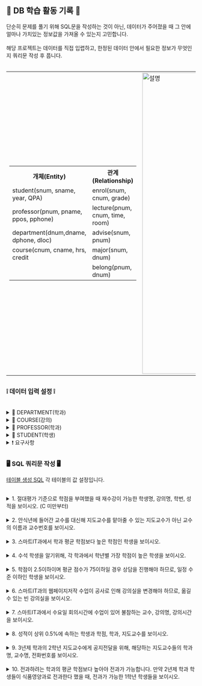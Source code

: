 <h2> 📃 DB 학습 활동 기록 📃 </h2>

단순히 문제를 풀기 위해 SQL문을 작성하는 것이 아닌, 데이터가 주어졌을 때 그 안에 얼마나 가치있는 정보값을 가져올 수 있는지 고민합니다. </br>
</br>
해당 프로젝트는 데이터를 직접 입렵하고, 한정된 데이터 안에서 필요한 정보가 무엇인지 쿼리문 작성 후 풉니다. 
<br>
</br>
<table>
  <tr>
    <td>
      <table>
        <tr>
          <th>개체(Entity)</th>
          <th>관계(Relationship)</th>
        </tr>
        <tr><td>student(snum, sname, year, QPA)</td><td>enrol(snum, cnum, grade)</td></tr>
        <tr><td>professor(pnum, pname, ppos, pphone)</td><td>lecture(pnum, cnum, time, room)</td></tr>
        <tr><td>department(dnum,dname, dphone, dloc)</td><td>advise(snum, pnum)</td></tr>
        <tr><td>course(cnum, cname, hrs, credit</td><td>major(snum, dnum)</td></tr>
        <tr><td></td><td>belong(pnum, dnum)</td></tr>
      </table>
    </td>
    <td>
      <img src="https://github.com/user-attachments/assets/c8242a44-4ae4-4a2a-8161-03098276004c" alt="설명" width="800" />
    </td>
  </tr>
</table>




<h2></h2>

<h3> ❕ 데이터 입력 설정 ❕ </h3>
</br>
<details>
<summary>📝 DEPARTMENT(학과) </summary>
  <h2></h2>
<div markdown="1">

- 스마트it과(3), 식품영양과(3), 유아교육과(3), 섬유패디과(2), 문예창작과(2) 총 5개의 학과를 선정하므로 5개의 카디널리티가 생성된다.</p>
- dloc 설정 시 앞 2자리의 건물번호, 뒤 3자리 호실번호로 설정한다.</p>
- dnum과 PROFESSOR의 belong은 같은 값이 들어간다.</p>


</div>
</details>

<details>
<summary>📝 COURSE(강의) </summary>
  <h2></h2>
<div markdown="1">

- 각 학년마다 3과목이 개설되고 각 학년마다 2개의 반으로 구성된다. 
  </br></br>
  &nbsp; &nbsp; &nbsp; &nbsp; &nbsp; 3년제 학과: 3학년 * 3과목 * 2반 = 18과목</BR>
  &nbsp; &nbsp; &nbsp; &nbsp; &nbsp; 2년제 학과: 2학년 * 3과목 * 2반 = 12과목</BR>
  &nbsp; &nbsp; &nbsp; &nbsp; &nbsp; 18 * 3 + 12 * 2 = 78이므로, 총 78개의 카디널리티가 생성된다.
    <h2></h2>
- cnum 설정시 1, 2번째자리 개설 번호, 3번째 수강학년 번호, 4번째 해당 학기의 과목번호, 5번째 A, B 각 반을 나타내는 1, 2로 설정한다.</p>
- hrs와 credit은 해당 강의 시간과 학점이 다른 경우가 있으므로 따로 구분해 생성한다.</p>
</div>
</details>

<details>
<summary>📝 PROFESSOR(학과) </summary>
  <h2></h2>
<div markdown="1">

- 3년제 학과의 교수는 9명, 2년제 학과의 교수는 6명| 3 * 9 + 2 * 6 = 39이므로 총 39개의 카디널리티가 생성된다.</p>
- PROFESSOR의 ppos 설정 시 1번째자리 직급 (정교수 1, 부교수 2, 조교수3, 전임강사 4) 2번째 호부 (1~9),</p>
  </br>  전임강사는 실제 데이터베이스에 표현하지 않을 것으로 설정한다.
  </br>
- dphone 설정 시 학과 전화번호가 0으로 끝나므로 앞 3자리는 학과번호와 같되, 교수번호 마지막 자리에 1에서 9까지의 숫자를 할당한다.</p>
  </br> 단, 2년제일 경우 1에서 6을 할당한다.
- 3년제 학과의 교수는 9명, 2년제 학과의 교수는 6명이지만 각 반 수는 6, 4이다.</p>
  </br> 즉, 모든 교수가 다 지도교수로 들어가는 것은 아니며, 지도교수가 아닐 경우 강의전담교수라는 것에 유의한다.</p>

</div>
</details>

<details>
<summary>📝 STUDENT(학생) </summary>
  <h2></h2>
<div markdown="1">

- 한 반에 3명씩 들어가므로
  </br></br>
  &nbsp; &nbsp; &nbsp; &nbsp; &nbsp; 3년제 학과: 3학년 * 2반 * 3명 = 18명</BR>
  &nbsp; &nbsp; &nbsp; &nbsp; &nbsp; 2년제 학과: 2학년 * 2반 * 3명 = 12명</BR>
  &nbsp; &nbsp; &nbsp; &nbsp; &nbsp; 18 * 3 + 12 * 2 = 78이므로 총 78개의 카디널리티가 생성된다.
    <h2></h2>
- STUDENT의 qpa는 학점의 소수 둘째자리까지 표현하도록 한다.

</div>
</details>

<details>
<summary>❗ 요구사항 </summary></p>
<div markdown="1">

- 학생은 한 명의 지도교수를 가진다.</p>
- 학생은 한 학과에 속한다.</p>
- 학생은 여러 강의를 들을 수 있고 여러 학생이 강의를 듣는다.</p>
- 교수는 여러 과목을 수업할 수 있다.</p>
- 교수는 한 학과에 속한다.</p>

</div>
</details>

<h2></h2>

<h3> 🖥 SQL 쿼리문 작성 🖥 </h3>

[테이블 생성 SQL](https://github.com/DaOn1072/DB-activity-log/blob/main/%ED%85%8C%EC%9D%B4%EB%B8%94%20%EC%83%9D%EC%84%B1%20SQL%EB%AC%B8.txt) 각 테이블의 값 설정입니다.

<h2></h2>

<details>
<summary>1. 절대평가 기준으로 학점을 부여했을 때 재수강이 가능한 학생명, 강의명, 학번, 성적을 보이시오. (C 미만부터) </summary>
<div markdown="1">
</br>

- [1번 쿼리문 답](https://github.com/DaOn1072/DB-activity-log/blob/main/%EC%BF%BC%EB%A6%AC%EB%AC%B8/1%EB%B2%88%20%EC%BF%BC%EB%A6%AC%EB%AC%B8)
<h2></h2>

- 학생이 등록한 과목을 알아야하기 때문에 학생 테이블의 키본키 학번과 등록 테이블의 외래키 학번을 조인합니다.</p>
- 과목의 성적을 알기 위해서 과목 테이블의 기본키와 과목번호와 등록 테이블의 외래키 과목번호를 조인합니다.</p>
- 성적이 70점 미만인 것을 찾으면, 어떤 학생이 무슨 과목에서 70점 미만으로 C 아래 성적을 받았는지 알 수 있습니다.</p>

</div>
</details>
</br>

<details>
<summary>2. 안식년에 들어간 교수를 대신해 지도교수를 맡아줄 수 있는 지도교수가 아닌 교수의 이름과 교수번호를 보이시오. </summary>
<div markdown="1">
</br>

- [2번 쿼리문 답](https://github.com/DaOn1072/DB-activity-log/blob/main/%EC%BF%BC%EB%A6%AC%EB%AC%B8/2%EB%B2%88%20%EC%BF%BC%EB%A6%AC%EB%AC%B8)
<h2></h2>

- 교수의 소속 학과를 알기 위해서 테이블의 학과번호와 교수 테이블의 belong 값을 조인합니다.</p>
- SUBSTR(ppos, 1, 1)을 수행하여 앞에 숫자 직급이 3이하인 것을 찾습니다. 같은 방법으로 호봉 6 이상을 찾습니다.</p>
- 지도교수를 제외하기 위해 NOT EXISTS를 사용하여 지도교수가 아니면서 직급과 호봉의 조건을 만족하는 교수님을 구합니다.</p>

</div>
</details>
</br>

<details>
<summary>3. 스마트IT과에서 학과 평균 학점보다 높은 학점인 학생을 보이시오. </summary>
<div markdown="1">
</br>

- [3번 쿼리문 답](https://github.com/DaOn1072/DB-activity-log/blob/main/%EC%BF%BC%EB%A6%AC%EB%AC%B8/3%EB%B2%88%20%EC%BF%BC%EB%A6%AC%EB%AC%B8)
<h2></h2>

- 학과 번호 중, 해당 학과번호인 것만 검색합니다.</p>
- HAVING 절을 사용하여 학점의 검색 조건을 추가하여, 해당 평균 학점보다 높은 학점만 검색하도록 합니다.</p>

</div>
</details>

</br>
<details>
<summary>4. 수석 학생을 알기위해, 각 학과에서 학년별 가장 학점이 높은 학생을 보이시오. </summary>
<div markdown="1">
</br>

- [4번 쿼리문 답](https://github.com/DaOn1072/DB-activity-log/blob/main/%EC%BF%BC%EB%A6%AC%EB%AC%B8/4%EB%B2%88%20%EC%BF%BC%EB%A6%AC%EB%AC%B8)
<h2></h2>

- 같은 값끼리 그룹화될 수 있기 위해 학년과 학과번호를 GROUP BY 합니다.</p>
- SELECT와 GROUP BY에 sname을 추가하게 될 경우 높은 학점과 관련 없이 모든 학생의 학점이 보이지 않으므로, 전체 질의에서 조건을 추가한다.</p>
- 학과와 학년, 학점을 괄호로 묶지 않으면 각각의 데이터로 취급합니다.</p>

</div>
</details>
</br>

<details>
<summary>5. 학점이 2.5이하이며 평균 점수가 75이하일 경우 상담을 진행해야 하므로, 일정 수준 이하인 학생을 보이시오. </summary>
<div markdown="1">
</br>

- [5번 쿼리문 답](https://github.com/DaOn1072/DB-activity-log/blob/main/%EC%BF%BC%EB%A6%AC%EB%AC%B8/5%EB%B2%88%20%EC%BF%BC%EB%A6%AC%EB%AC%B8)
<h2></h2>

- 전공 학과를 알기 위해서 학과 테이블의 학과번호와 학생 테이블의 major를 조인합니다.</p>
- 학생 테이블의 기본키 학번과 등록 테이블의 외래키 학번을 조인하여 학생이 등록한 과목을 알아냅니다.</p>
- AVG 함수로 평균 점수를 구한 후, ROUND 함수를 사용하여 소수점 첫째 자리까지만 보이도록 합니다.</p>
</div>
</details>
</br>

<details>
<summary>6. 스마트IT과의 웹페이지저작 수업이 공사로 인해 강의실을 변경해야 하므로, 옮길 수 있는 빈 강의실을 보이시오. </summary>
<div markdown="1">
</br>

- [6번 쿼리문 답](https://github.com/DaOn1072/DB-activity-log/blob/main/%EC%BF%BC%EB%A6%AC%EB%AC%B8/6%EB%B2%88%20%EC%BF%BC%EB%A6%AC%EB%AC%B8)
<h2></h2>

- 학과의 수업은 해당 학과 건물에서만 진행하므로, 다른 학과의 강의실 번호는 필요하지 않습니다.</p>
- 부속 질의를 통해 LIKE 연산자를 사용해 '웹페이지저작'이라는 이름의 과목을 찾고, 해당 과목의 강의 시간을 구합니다.</p>
- NOT IN 연산자를 사용해 구한 시간은 해당 강의시간에 수업이 없으므로, 강의실이 비었음을 알 수 있습니다.</p>
</div>
</details>
</br>

<details>
<summary>7. 스마트IT과에서 수요일 회의시간에 수업이 있어 불참하는 교수, 강의명, 강의시간을 보이시오.</summary>
<div markdown="1">
</br>

- [7번 쿼리문 답](https://github.com/DaOn1072/DB-activity-log/blob/main/%EC%BF%BC%EB%A6%AC%EB%AC%B8/7%EB%B2%88%20%EC%BF%BC%EB%A6%AC%EB%AC%B8)
<h2></h2>

- DISTINCT를 사용하여 교수명과  수업명의 중복을 없앱니다.</p>
- time의 경우 앞의 숫자가 요일, 뒤에 숫자가 시작과 끝 시간을 알리므로 같은 요일이라도 뒤에 시간이 달라 중복으로 보지 않습니다.</p>
- SUBSTR을 사용하여 time의 첫 번째 데이터 요일 숫자만 보이도록 합니다.</p>
- time의 앞자리는 1에서 5까지 요일을 뜻하므로, 수요일을 의미하는 3으로 시작하는 time을 구합니다.</p>
</div>
</details>
</br>

<details>
<summary>8. 성적이 상위 0.5%에 속하는 학생과 학점, 학과, 지도교수를 보이시오. </summary>
<div markdown="1">
</br>

- [8번 쿼리문 답](https://github.com/DaOn1072/DB-activity-log/blob/main/%EC%BF%BC%EB%A6%AC%EB%AC%B8/8%EB%B2%88%20%EC%BF%BC%EB%A6%AC%EB%AC%B8)
<h2></h2>

</div>
</details>
</br>

<details>
<summary>9. 3년제 학과의 2학년 지도교수에게 공지전달을 위해, 해당하는 지도교수들의 학과명, 교수명, 전화번호를 보이시오.</summary>
<div markdown="1">
</br>

- [9번 쿼리문 답](https://github.com/DaOn1072/DB-activity-log/blob/main/%EC%BF%BC%EB%A6%AC%EB%AC%B8/9%EB%B2%88%20%EC%BF%BC%EB%A6%AC%EB%AC%B8)
<h2></h2>

- 학과번호와 교수 테이블의 belong 데이터 값을 조인합니다.</p>
- 지도교수는 학생과 지도로 이어져있기 때문에 교수번호와 학생 테이블의 adivse 데이터 값을 조인합니다.</p>
- year=2로 2학년 학생의 지도를 맡은 교수를 검색합니다.</p>
- IN 연산자를 사용해 학과번호가 3년제만 있는 테이블의 학과번호와 맞는지 확인하여 2년제를 제외합니다.</p>
</div>
</details>
</br>

<details>
<summary>10. 전과하려는 학과의 평균 학점보다 높아야 전과가 가능합니다. 만약 2년제 학과 학생들이 식품영양과로 전과한다 했을 때, 전과가 가능한 1학년 학생들을 보이시오.</summary>
<div markdown="1">
</br>

- [10번 쿼리문 답](https://github.com/DaOn1072/DB-activity-log/blob/main/%EC%BF%BC%EB%A6%AC%EB%AC%B8/10%EB%B2%88%20%EC%BF%BC%EB%A6%AC%EB%AC%B8)
<h2></h2>

- NOt IN 연산자를 사용해 1학년인 학생 중 2년제 학과에 다니는 학생을 찾습니다.</p>
- 학과 테이블에서 이름이 식품영양과인 학과번호를 구합니다.</p>
- 학과번호의 학점 평균을 AVG 함수를 이용하여 구한 후, 해당 평균 학점보다 높은 학생을 찾습니다.</p>
</div>
</details>
